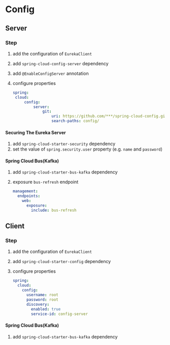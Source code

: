 # Config
## Server
### Step
1. add the configuration of `EurekaClient`

2. add `spring-cloud-config-server` dependency

3. add `@EnableConfigServer` annotation

4. configure properties

   ```yml
   spring:
   	cloud:
   		config:
   			server:
   				git:
   					uri: https://github.com/***/spring-cloud-config.git
   					search-paths: config/
   ```

#### Securing The Eureka Server

1. add `spring-cloud-starter-security` dependency
2. set the value of `spring.security.user` property (e.g. `name` and `password`)                                                            


#### Spring Cloud Bus(Kafka)

1. add `spring-cloud-starter-bus-kafka` dependency

2. exposure `bus-refresh` endpoint

   ```yml
   management:
     endpoints:
       web:
         exposure:
           include: bus-refresh
   ```



## Client

### Step

1. add the configuration of `EurekaClient`

2. add `spring-cloud-starter-config` dependency

3. configure properties

   ```yml
   spring:
     cloud:
       config:
         username: root
         password: root
         discovery:
           enabled: true
           service-id: config-server
   ```

   

#### Spring Cloud Bus(Kafka)

1. add `spring-cloud-starter-bus-kafka` dependency

   

